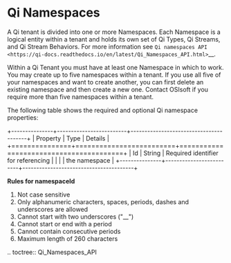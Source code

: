 Qi Namespaces
=============


A Qi tenant is divided into one or more Namespaces. Each Namespace is a logical entity 
within a tenant and holds its own set of Qi Types, Qi Streams, and Qi Stream Behaviors.
For more information see `Qi namespaces API <https://qi-docs.readthedocs.io/en/latest/Qi_Namespaces_API.html>`__.

Within a Qi Tenant you must have at least one Namespace in which to work.
You may create up to five namespaces within a tenant. If you use all five of your namespaces 
and want to create another, you can first delete an existing namespace and then create a new one. 
Contact OSIsoft if you require more than five namespaces within a tenant.

The following table shows the required and optional Qi namespace properties:

+---------------+-------------------------+----------------------------------------+
| Property      | Type                    | Details                                |
+===============+=========================+========================================+
| Id            | String                  | Required identifier for referencing    |
|               |                         | the namespace                          | 
+---------------+-------------------------+----------------------------------------+

**Rules for namespaceId**

1. Not case sensitive
2. Only alphanumeric characters, spaces, periods, dashes and underscores are allowed
3. Cannot start with two underscores ("\_\_")
4. Cannot start or end with a period
5. Cannot contain consecutive periods
6. Maximum length of 260 characters 


.. toctree::
   Qi_Namespaces_API


